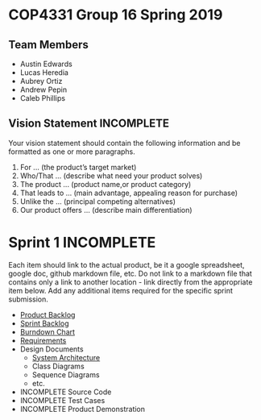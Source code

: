 # COP4331 Group 16 Spring 2019

## Team Members

- Austin Edwards
- Lucas Heredia
- Aubrey Ortiz
- Andrew Pepin
- Caleb Phillips

## Vision Statement INCOMPLETE

Your vision statement should contain the following information and be formatted as one or more paragraphs.

1. For ... (the product’s target market)
2. Who/That ... (describe what need your product solves)
3. The product ... (product name,or product category)
4. That leads to ... (main advantage, appealing reason for purchase)
5. Unlike the ... (principal competing alternatives)
6. Our product offers ... (describe main differentiation)

# Sprint 1   INCOMPLETE
Each item should link to the actual product, be it a google spreadsheet, google doc, github markdown file, etc. Do not link to a markdown file that contains only a link to another location - link directly from the appropriate item below. Add any additional items required for the specific sprint submission.

-  [Product Backlog](https://github.com/ortiza0556/COP4331-Group-16/blob/master/BackLog.md)
-  [Sprint Backlog](https://github.com/ortiza0556/COP4331-Group-16/blob/master/Sprint1/BackLog.md)
-  [Burndown Chart](https://www.google.com/search?tbm=isch&q=sprint+burndown+chart&oq=sprint+burndown+chart)
-  [Requirements](https://github.com/drhollander/COP4331_Sample/blob/master/sprint1/requirements.md)
-  Design Documents
   - [System Architecture](https://github.com/drhollander/COP4331_Sample/blob/master/sprint1/architecture.md)
   - Class Diagrams
   - Sequence Diagrams
   - etc.
-  INCOMPLETE Source Code
-  INCOMPLETE Test Cases
-  INCOMPLETE Product Demonstration

